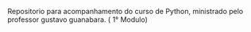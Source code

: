 Repositorio para acompanhamento do curso de Python, ministrado pelo professor gustavo guanabara. ( 1° Modulo)
